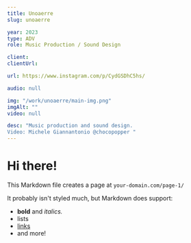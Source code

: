 ```yaml
---
title: Unoaerre
slug: unoaerre

year: 2023
type: ADV
role: Music Production / Sound Design

client: 
clientUrl: 

url: https://www.instagram.com/p/CydGSDhC5hs/

audio: null

img: "/work/unoaerre/main-img.png"
imgAlt: ""
video: null

desc: "Music production and sound design.
Video: Michele Giannantonio @chocopopper "
---
```


# Hi there!

This Markdown file creates a page at `your-domain.com/page-1/`

It probably isn't styled much, but Markdown does support:

- **bold** and _italics._
- lists
- [links](https://astro.build)
- and more!
